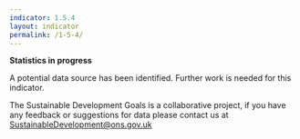 ```yaml
---
indicator: 1.5.4
layout: indicator
permalink: /1-5-4/
---
```

**Statistics in progress**               

A potential data source has been identified. Further work is needed for this indicator.

The Sustainable Development Goals is a collaborative project, if you have any feedback or suggestions for data please contact us at <SustainableDevelopment@ons.gov.uk>
